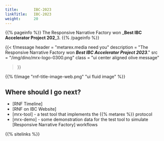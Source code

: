 ```yaml
---
title:       IBC-2023
linkTitle:   IBC-2023
weight:      20
---
```


{{% pageinfo %}}
The Responsive Narrative Factory won _**Best IBC Accelerator Project 202**_3.
{{% /pageinfo %}}

{{< f/message
    header = "metarex.media need you"
    description = "The Responsive Narrative Factory won _**Best IBC Accelerator Project 2023**_."
    src = "/img/dino/mrx-logo-0300.png"
    class = "ui center aligned olive message"
>}}

{{% f/image "rnf-title-image-web.png" "ui fluid image" %}}

## Where should I go next?

* [RNF Timeline]
* [RNF on IBC Website]
* [mrx-tool] - a test tool that implements the {{% metarex %}} protocol
* [mrx-demo] - some demonstration data for the test tool to simulate [Responsive Narrative Factory] workflows

{{% sitelinks %}}
